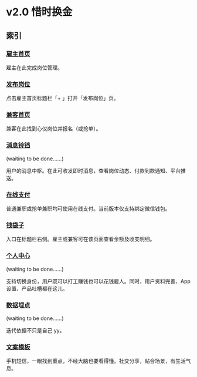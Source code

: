 # v2.0 惜时换金
## 索引

###  [雇主首页](home-employer.html)
雇主在此完成岗位管理。
### [发布岗位](new-job.html)
点击雇主首页标题栏「+ 」打开「发布岗位」页。
### [兼客首页](home-employee.html)
兼客在此找到心仪岗位并报名（或抢单）。
### [消息铃铛](notification.html)
(waiting to be done……)

用户的消息中枢。在此可收发即时消息，查看岗位动态、付款到款通知、平台推送。
### [在线支付](pay.html)
普通兼职或抢单兼职均可使用在线支付。当前版本仅支持绑定微信钱包。
### [钱袋子](money-bag.html)
入口在标题栏右侧。雇主或兼客可在该页面查看余额及收支明细。
### [个人中心](my-center.html)
(waiting to be done……)

支持切换身份，用户既可以打工赚钱也可以花钱雇人。同时，用户资料完善、App 设置、产品吐槽都在这儿。
### [数据埋点](data-digger.html)
(waiting to be done……)

迭代依据不只是自己 yy。
### [文案模板](message-template.html)
手机短信，一眼找到重点，不经大脑也要看得懂。社交分享，贴合场景，有生活气息。